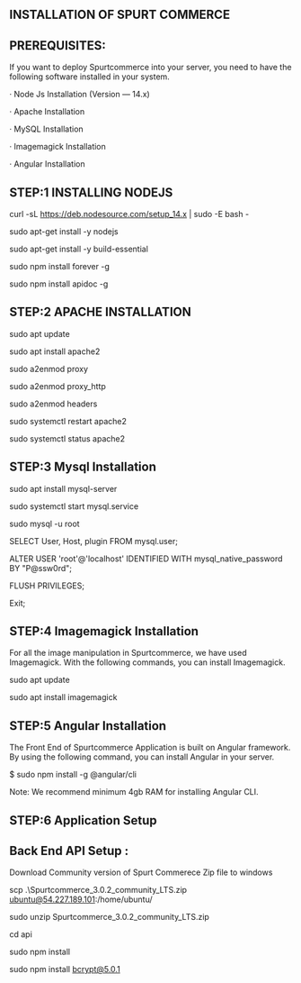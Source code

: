 INSTALLATION OF SPURT COMMERCE 
-------------------------------------

PREREQUISITES:
--------------

If you want to deploy Spurtcommerce into your server, you need to have the following software installed in your system.

· Node Js Installation (Version — 14.x)

· Apache Installation

· MySQL Installation

· Imagemagick Installation

· Angular Installation


STEP:1 INSTALLING NODEJS 
--------------------------

curl -sL https://deb.nodesource.com/setup_14.x | sudo -E bash -

sudo apt-get install -y nodejs

sudo apt-get install -y build-essential 

 sudo npm install forever -g

 sudo npm install apidoc -g


 STEP:2 APACHE INSTALLATION
 ------------------------------

sudo apt update

 sudo apt install apache2

sudo a2enmod proxy

sudo a2enmod proxy_http

sudo a2enmod headers

sudo systemctl restart apache2

sudo systemctl status apache2

STEP:3 Mysql Installation
---------------------------

sudo apt install mysql-server

sudo systemctl start mysql.service

 sudo mysql -u root

 SELECT User, Host, plugin FROM mysql.user;

 ALTER USER 'root'@'localhost' IDENTIFIED WITH mysql_native_password BY "P@ssw0rd";

 FLUSH PRIVILEGES;

 Exit;


 STEP:4 Imagemagick Installation
 --------------------------------

 For all the image manipulation in Spurtcommerce, we have used Imagemagick. With the following commands, you can install Imagemagick.

 sudo apt update

sudo apt install imagemagick


STEP:5 Angular Installation
---------------------------------

The Front End of Spurtcommerce Application is built on Angular framework. By using the following command, you can install Angular in your server.

$ sudo npm install -g @angular/cli

Note: We recommend minimum 4gb RAM for installing Angular CLI.


STEP:6 Application Setup
-----------------------

Back End API Setup :
---------------------

Download Community version of Spurt Commerece Zip file to windows 

scp .\Spurtcommerce_3.0.2_community_LTS.zip ubuntu@54.227.189.101:/home/ubuntu/

 sudo unzip Spurtcommerce_3.0.2_community_LTS.zip


cd api

sudo npm install

sudo npm install bcrypt@5.0.1






 



